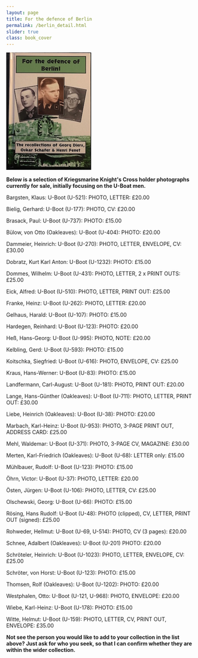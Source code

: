 ```yaml
---
layout: page
title: For the defence of Berlin
permalink: /berlin_detail.html
slider: true
class: book_cover
---
```


<img src="./assets/Berlin front cover.jpg" id="detail" class="center"/>
<p><b>Below is a selection of Kriegsmarine Knight's Cross holder photographs currently for sale, initially focusing on the U-Boat men.</b></p>
<p>Bargsten,	Klaus: U-Boot (U-521):	PHOTO, LETTER: £20.00</p>
<p>Bielig,	Gerhard: U-Boot (U-177):	PHOTO, CV: £20.00</p>
<p>Brasack,	Paul: U-Boot (U-737):	PHOTO: £15.00</p>
<p>Bülow, von	Otto (Oakleaves): U-Boot (U-404):	PHOTO: £20.00</p>
<p>Dammeier,	Heinrich: U-Boot (U-270):	PHOTO, LETTER, ENVELOPE, CV: £30.00</p>
<p>Dobratz,	Kurt Karl Anton: U-Boot (U-1232):	PHOTO: £15.00</p>
<p>Dommes,	Wilhelm: U-Boot (U-431):	PHOTO, LETTER, 2 x PRINT OUTS:	£25.00</p>
<p>Eick,	Alfred: U-Boot (U-510):	PHOTO, LETTER, PRINT OUT: £25.00</p>
<p>Franke,	Heinz: U-Boot (U-262):	PHOTO, LETTER: £20.00</p>
<p>Gelhaus,	Harald: U-Boot (U-107):	PHOTO: £15.00</p>
<p>Hardegen,	Reinhard: U-Boot (U-123):	PHOTO: £20.00</p>
<p>Heß,	Hans-Georg: U-Boot (U-995):	PHOTO, NOTE: £20.00</p>
<p>Kelbling,	Gerd: U-Boot (U-593):	PHOTO: £15.00</p>
<p>Koitschka,	Siegfried: U-Boot (U-616): PHOTO, ENVELOPE, CV: £25.00</p>
<p>Kraus,	Hans-Werner: U-Boot (U-83):	PHOTO: £15.00</p>
<p>Landfermann,	Carl-August: U-Boot (U-181):	PHOTO, PRINT OUT: £20.00</p>
<p>Lange,	Hans-Günther (Oakleaves): U-Boot (U-711):	PHOTO, LETTER, PRINT OUT: £30.00</p>
<p>Liebe,	Heinrich (Oakleaves): U-Boot (U-38):	PHOTO: £20.00</p>
<p>Marbach,	Karl-Heinz: U-Boot (U-953):	PHOTO, 3-PAGE PRINT OUT, ADDRESS CARD: £25.00</p>
<p>Mehl,	Waldemar: U-Boot (U-371):	PHOTO, 3-PAGE CV, MAGAZINE: £30.00</p>
<p>Merten,	Karl-Friedrich	(Oakleaves): U-Boot (U-68):	LETTER only: £15.00</p>
<p>Mühlbauer,	Rudolf: U-Boot (U-123):	PHOTO: £15.00</p>
<p>Öhrn,	Victor: U-Boot (U-37):	PHOTO, LETTER: £20.00</p>
<p>Östen,	Jürgen: U-Boot (U-106):	PHOTO, LETTER, CV: £25.00</p>
<p>Olschewski,	Georg: U-Boot (U-66):	PHOTO: £15.00</p>
<p>Rösing,	Hans Rudolf: U-Boot (U-48):	PHOTO (clipped), CV, LETTER, PRINT OUT (signed): £25.00</p>
<p>Rohweder,	Hellmut: U-Boot (U-69, U-514):	PHOTO, CV (3 pages): £20.00</p>
<p>Schnee,	Adalbert	(Oakleaves): U-Boot (U-201)	PHOTO: £20.00</p>
<p>Schröteler,	Heinrich: U-Boot (U-1023):	PHOTO, LETTER, ENVELOPE, CV: £25.00</p>
<p>Schröter, von	Horst: U-Boot (U-123):	PHOTO: £15.00</p>
<p>Thomsen,	Rolf	(Oakleaves): U-Boot (U-1202):	PHOTO: £20.00</p>
<p>Westphalen,	Otto: U-Boot (U-121, U-968):	PHOTO, ENVELOPE: £20.00</p>
<p>Wiebe,	Karl-Heinz: U-Boot (U-178):	PHOTO:	£15.00</p>
<p>Witte,	Helmut: U-Boot (U-159):	PHOTO, LETTER, CV, PRINT OUT, ENVELOPE: £35.00</p>
<p><b><centre>Not see the person you would like to add to your collection in the list above? Just ask for who you seek, so that I can confirm whether they are within the wider collection.</center></b></p>
</div>
